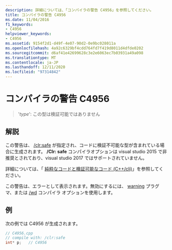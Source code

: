```yaml
---
description: 詳細については、「コンパイラの警告 C4956」を参照してください。
title: コンパイラの警告 C4956
ms.date: 11/04/2016
f1_keywords:
- C4956
helpviewer_keywords:
- C4956
ms.assetid: 9154f2d1-d49f-4e07-90d2-0e9bc028011a
ms.openlocfilehash: 4a92c6329bf4cdd764fd7f419d8011d4dfde0202
ms.sourcegitcommit: d6af41e42699628c3e2e6063ec7b03931a49a098
ms.translationtype: MT
ms.contentlocale: ja-JP
ms.lasthandoff: 12/11/2020
ms.locfileid: "97314842"
---
```

# <a name="compiler-warning-c4956"></a>コンパイラの警告 C4956

> '*type*': この型は検証可能ではありません

## <a name="remarks"></a>解説

この警告は、 [/clr:safe](../../build/reference/clr-common-language-runtime-compilation.md) が指定され、コードに検証不可能な型が含まれている場合に生成されます。 **/Clr: safe** コンパイラオプションは visual studio 2015 で非推奨とされており、visual studio 2017 ではサポートされていません。

詳細については、「 [純粋なコードと検証可能なコード (C++/cli)](../../dotnet/pure-and-verifiable-code-cpp-cli.md)」を参照してください。

この警告は、エラーとして表示されます。無効にするには、 [warning](../../preprocessor/warning.md) プラグマ、または [/wd](../../build/reference/compiler-option-warning-level.md) コンパイラ オプションを使用します。

## <a name="example"></a>例

次の例では C4956 が生成されます。

```cpp
// C4956.cpp
// compile with: /clr:safe
int* p;   // C4956
```
